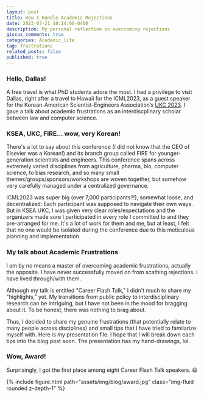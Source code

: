 ```yaml
---
layout: post
title: How I Handle Academic Rejections
date: 2023-07-21 10:14:00-0400
description: My personal reflection on overcoming rejections 
giscus_comments: true
categories: Academic_life
tag: frustrations
related_posts: false
published: true
---
```


### Hello, Dallas! 

A free travel is what PhD students adore the most. I had a privilege to visit Dallas, right after a travel to Hawaii for the ICML2023, as a guest speaker for the Korean-American Scientist-Engineers Association’s [UKC 2023](https://www.ukc.ksea.org/). I gave a talk about academic frustrations as an interdiscplinary scholar between law and computer science. 

### KSEA, UKC, FIRE... wow, very Korean! 

There's a lot to say about this conference (I did not know that the CEO of Elsevier was a Korean!) and its branch group called FIRE for younger-generation scientists and engineers. This conference spans across extremely varied disciplines from agriculture, pharma, bio, computer science, to bias research, and so many small themes/groups/sponsors/workshops are woven together, but somehow very carefully managed under a centralized governance. 

ICML2023 was super big (over 7,000 participants?!), somewhat loose, and decentralized: Each participant was supposed to navigate their own ways. But in KSEA UKC, I was given very clear roles/expectations and the organizers made sure I participated in every role I committed to and they pre-arranged for me. It's a lot of work for them and me, but at least, I felt that no one would be isolated during the conference due to this meticulous planning and implementation.

### My talk about Academic Frustrations 

I am by no means a master of overcoming academic frustrations, actually the opposite. I have never successfully moved on from scathing rejections. I have lived through/with them. 

Although my talk is entitled "Career Flash Talk," I didn't much to share my "highlights," yet. My transitions from public policy to interdisciplinary research can be intriguing, but I have not been in the mood for bragging about it. To be honest, there was nothing to brag about. 

Thus, I decided to share my genuine frustrations (that potentially relate to many people across disciplines) and small tips that I have tried to familarize myself with. Here is my presentation file. I hope that I will break down each tips into the blog post soon. The presentation has my hand-drawings, lol. 

<object data="{{inyoungcheong.github.io}}/assets/pdf/UKCFIRE2024.pdf" width="800" height="600" type="application/pdf"></object>

### Wow, Award! 

Surprisingly, I got the first place among eight Career Flash Talk speakers. :smile: 

<div class="row mt-3">
    <div class="col-sm mt-3 mt-md-0">
        {% include figure.html path="assets/img/blog/award.jpg" class="img-fluid rounded z-depth-1" %}
    </div>
</div>


